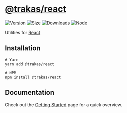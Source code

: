 # [@trakas/react](http://trakas.js.org)

[![Version](https://img.shields.io/npm/v/@trakas/react)](https://www.npmjs.com/package/@trakas/react)
[![Size](https://img.shields.io/bundlephobia/minzip/@trakas/react)](https://bundlephobia.com/result?p=@trakas/react)
[![Downloads](https://img.shields.io/npm/dw/@trakas/react)](https://www.npmjs.com/package/@trakas/react)
[![Node](https://img.shields.io/node/v/@trakas/react)](https://nodejs.org/en/download)

Utilities for [React](https://reactjs.org)

## Installation

```shell
# Yarn
yarn add @trakas/react

# NPM
npm install @trakas/react
```

## Documentation

Check out the [Getting Started](https://trakas.js.org/docs/getting-started/installation) page for a quick overview.
